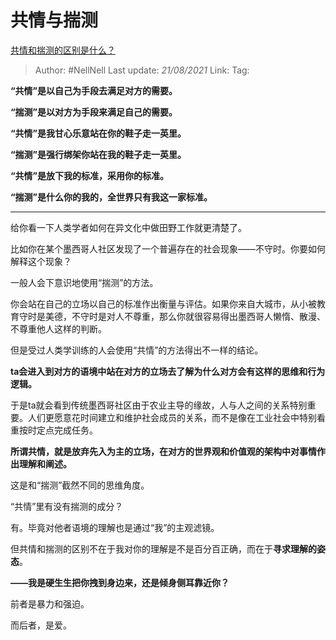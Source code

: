 # 共情与揣测
[共情和揣测的区别是什么？](https://www.zhihu.com/question/474196057/answer/2024559468)

> Author: #NellNell 
> Last update: *21/08/2021* 
> Link:
> Tag: 

**“共情”是以自己为手段去满足对方的需要。**

**“揣测”是以对方为手段来满足自己的需要。**

**“共情”是我甘心乐意站在你的鞋子走一英里。**

**“揣测”是强行绑架你站在我的鞋子走一英里。**

**“共情”是放下我的标准，采用你的标准。**

**“揣测”是什么你的我的，全世界只有我这一家标准。**

---

给你看一下人类学者如何在异文化中做田野工作就更清楚了。

比如你在某个墨西哥人社区发现了一个普遍存在的社会现象——不守时。你要如何解释这个现象？

一般人会下意识地使用“揣测”的方法。

你会站在自己的立场以自己的标准作出衡量与评估。如果你来自大城市，从小被教育守时是美德，不守时是对人不尊重，那么你就很容易得出墨西哥人懒惰、散漫、不尊重他人这样的判断。

但是受过人类学训练的人会使用“共情”的方法得出不一样的结论。

**ta会进入到对方的语境中站在对方的立场去了解为什么对方会有这样的思维和行为逻辑。**

于是ta就会看到传统墨西哥社区由于农业主导的缘故，人与人之间的关系特别重要。人们更愿意花时间建立和维护社会成员的关系，而不是像在工业社会中特别看重按时定点完成任务。

**所谓共情，就是放弃先入为主的立场，在对方的世界观和价值观的架构中对事情作出理解和阐述。**

这是和“揣测”截然不同的思维角度。

“共情”里有没有揣测的成分？

有。毕竟对他者语境的理解也是通过“我”的主观滤镜。

但共情和揣测的区别不在于我对你的理解是不是百分百正确，而在于**寻求理解的姿态**。

**——我是硬生生把你拽到身边来，还是倾身侧耳靠近你？**

前者是暴力和强迫。

而后者，是爱。